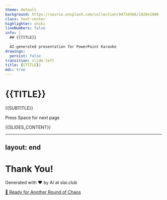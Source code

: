 ```yaml
---
theme: default
background: https://source.unsplash.com/collection/94734566/1920x1080
class: text-center
highlighter: shiki
lineNumbers: false
info: |
  ## {{TITLE}}
  
  AI-generated presentation for PowerPoint Karaoke
drawings:
  persist: false
transition: slide-left
title: {{TITLE}}
mdc: true
---
```


# {{TITLE}}

{{SUBTITLE}}

<div class="pt-12">
  <span @click="$slidev.nav.next" class="px-2 py-1 rounded cursor-pointer" hover="bg-white bg-opacity-10">
    Press Space for next page <carbon:arrow-right class="inline"/>
  </span>
</div>

<div class="abs-br m-6 flex gap-2">
  <a href="https://github.com/beevelop/slai.club" target="_blank" alt="GitHub"
    class="text-xl slidev-icon-btn opacity-50 !border-none !hover:text-white">
    <carbon-logo-github />
  </a>
</div>

{{SLIDES_CONTENT}}

---
layout: end
---

# Thank You!

Generated with ❤️ by AI at slai.club

<div class="pt-12">
  <a href="https://slai.club" target="_blank" class="px-6 py-3 rounded-full cursor-pointer inline-block bg-gradient-to-r from-purple-500 to-pink-500 text-white font-bold" hover="shadow-lg transform scale-105">
    🎲 Ready for Another Round of Chaos
  </a>
</div>

